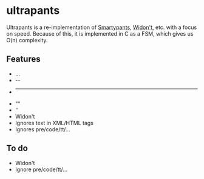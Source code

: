 ultrapants
==========

Ultrapants is a re-implementation of [Smartypants](sp), [Widon't](w), etc. with a focus on speed. Because of this, it is implemented in C as a FSM, which gives us O(n) complexity.

[sp]: http://daringfireball.net/projects/smartypants/
[w]: http://www.shauninman.com/archive/2007/01/03/widont_2_1_wordpress_plugin

Features
--------

* ...
* --
* ---
* ""
* ''
* Widon't
* Ignores text in XML/HTML tags
* Ignores pre/code/tt/...

To do
-----

* Widon't
* Ignore pre/code/tt/...
